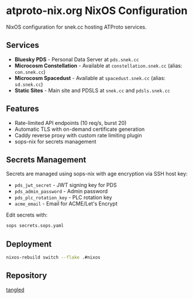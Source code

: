 # atproto-nix.org NixOS Configuration

NixOS configuration for snek.cc hosting ATProto services.

## Services

- **Bluesky PDS** - Personal Data Server at `pds.snek.cc`
- **Microcosm Constellation** - Available at `constellation.snek.cc` (alias: `con.snek.cc`)
- **Microcosm Spacedust** - Available at `spacedust.snek.cc` (alias: `sd.snek.cc`)
- **Static Sites** - Main site and PDSLS at `snek.cc` and `pdsls.snek.cc`

## Features

- Rate-limited API endpoints (10 req/s, burst 20)
- Automatic TLS with on-demand certificate generation
- Caddy reverse proxy with custom rate limiting plugin
- sops-nix for secrets management

## Secrets Management

Secrets are managed using sops-nix with age encryption via SSH host key:
- `pds_jwt_secret` - JWT signing key for PDS
- `pds_admin_password` - Admin password
- `pds_plc_rotation_key` - PLC rotation key
- `acme_email` - Email for ACME/Let's Encrypt

Edit secrets with:
```bash
sops secrets.sops.yaml
```

## Deployment

```bash
nixos-rebuild switch --flake .#nixos
```

## Repository

[tangled](tangled.sh:atproto-nix.org/nixos)
